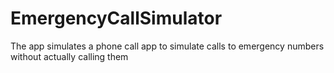# EmergencyCallSimulator
The app simulates a phone call app to simulate calls to emergency numbers without actually calling them
